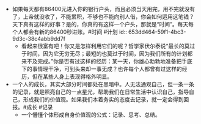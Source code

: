 - 如果每天都有86400元进入你的银行户头，而且必须当天用完，用不完就没有了，上帝就没收了，不能累积，不够也不能向别人借，你会如何运用这笔钱？天下真有这样的好事？是的，你真的有这样一个户头，那就是“时间”。每天每个人都会有新的86400秒进账。#时间 #计划
  id:: 653dd464-59f1-4bc3-9d3c-38c4abb9dd7f
	- 看起来很富有吧！你又是怎样利用它们的呢？哲学家伏尔泰说“最长的莫过于时间，因为它无穷无尽；最短的也莫过于时间，因为我们所有的计划都来不及完成。”你是否有过这样的经历：某一天，你雄心勃勃地准备把手底下的事情理干净，可到头来却一事无成？也许每个人都曾有过这样的经历，但在某些人身上表现得格外明显。
- 一个人的成长，其实大部分时间都处在黑暗中。人无法通观自己，但一条一条的记录，就是照亮自己的一点星光，帮助我们在日常生活中认识自己，指导自己，形成我们的价值观。如果我们本着务实的态度去记录，就一定会得到回报。#成长 #记录
	- 一个懵懂个体形成自身价值观的公式：记录、思考、总结。